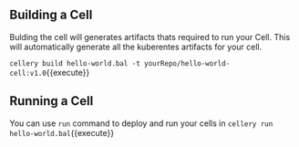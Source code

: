 ## Building a Cell

Bulding the cell will generates artifacts thats required to run your Cell.
This will automatically generate all the kuberentes artifacts for your cell.

`cellery build hello-world.bal -t yourRepo/hello-world-cell:v1.0`{{execute}}


## Running a Cell

You can use `run` command to deploy and run your cells in 
`cellery run hello-world.bal`{{execute}}